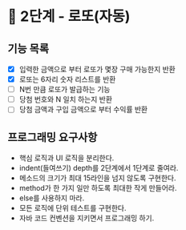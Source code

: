 # 🚀 2단계 - 로또(자동)
## 기능 목록
- [x] 입력한 금액으로 부터 로또가 몇장 구매 가능한지 반환
- [x] 로또는 6자리 숫자 리스트를 반환
- [ ] N번 만큼 로또가 발급하는 기능
- [ ] 당첨 번호와 N 일치 하는지 반환
- [ ] 당첨 금액과 구입 금액으로 부터 수익률 반환

## 프로그래밍 요구사항
- 핵심 로직과 UI 로직을 분리한다.
- indent(들여쓰기) depth를 2단계에서 1단계로 줄여라.
- 메소드의 크기가 최대 15라인을 넘지 않도록 구현한다.
- method가 한 가지 일만 하도록 최대한 작게 만들어라.
- else를 사용하지 마라.
- 모든 로직에 단위 테스트를 구현한다.
- 자바 코드 컨벤션을 지키면서 프로그래밍 하기.